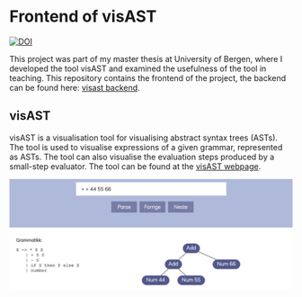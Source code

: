 # Frontend of visAST
[![DOI](https://zenodo.org/badge/DOI/10.5281/zenodo.2623970.svg)](https://doi.org/10.5281/zenodo.2623970)

This project was part of my master thesis at University of Bergen, where I developed the tool visAST and examined the usefulness of the tool in teaching. This repository contains the frontend of the project, the backend can be found here: [visast backend](https://github.com/aaalvik/visast-backend). 

## visAST
visAST is a visualisation tool for visualising abstract syntax trees (ASTs). The tool is used to visualise expressions of a given grammar, represented as ASTs. The tool can also visualise the evaluation steps produced by a small-step evaluator. The tool can be found at the [visAST webpage](https://vis-ast.netlify.com/).

![visast-easy](https://github.com/aaalvik/visast-frontend/blob/master/public/visast_easy-1.png)

